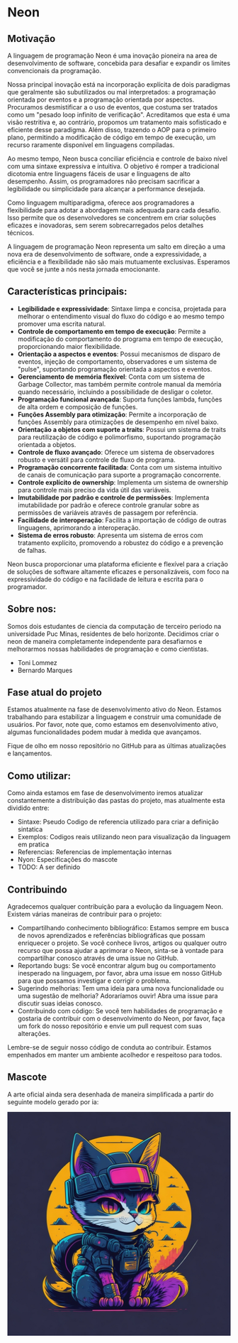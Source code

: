 # Neon

## Motivação

A linguagem de programação Neon é uma inovação pioneira na area de desenvolvimento de software, concebida para desafiar e expandir os limites convencionais da programação.

Nossa principal inovação está na incorporação explícita de dois paradigmas que geralmente são subutilizados ou mal interpretados: a programação orientada por eventos e a programação orientada por aspectos. Procuramos desmistificar a o uso de eventos, que costuma ser tratados como um "pesado loop infinito de verificação". Acreditamos que esta é uma visão restritiva e, ao contrário, propomos um tratamento mais sofisticado e eficiente desse paradigma. Além disso, trazendo o AOP para o primeiro plano, permitindo a modificação de código em tempo de execução, um recurso raramente disponível em linguagens compiladas.

Ao mesmo tempo, Neon busca conciliar eficiência e controle de baixo nível com uma sintaxe expressiva e intuitiva. O objetivo é romper a tradicional dicotomia entre linguagens fáceis de usar e linguagens de alto desempenho. Assim, os programadores não precisam sacrificar a legibilidade ou simplicidade para alcançar a performance desejada.

Como linguagem multiparadigma, oferece aos programadores a flexibilidade para adotar a abordagem mais adequada para cada desafio. Isso permite que os desenvolvedores se concentrem em criar soluções eficazes e inovadoras, sem serem sobrecarregados pelos detalhes técnicos.

A linguagem de programação Neon representa um salto em direção a uma nova era de desenvolvimento de software, onde a expressividade, a eficiência e a flexibilidade não são mais mutuamente exclusivas. Esperamos que você se junte a nós nesta jornada emocionante.

## Características principais:

- **Legibilidade e expressividade**: Sintaxe limpa e concisa, projetada para melhorar o entendimento visual do fluxo do código e ao mesmo tempo promover uma escrita natural.
- **Controle de comportamento em tempo de execução**: Permite a modificação do comportamento do programa em tempo de execução, proporcionando maior flexibilidade.
- **Orientação a aspectos e eventos**: Possui mecanismos de disparo de eventos, injeção de comportamento, observadores e um sistema de "pulse", suportando programação orientada a aspectos e eventos.
- **Gerenciamento de memória flexível**: Conta com um sistema de Garbage Collector, mas também permite controle manual da memória quando necessário, incluindo a possibilidade de desligar o coletor.
- **Programação funcional avançada**: Suporta funções lambda, funções de alta ordem e composição de funções.
- **Funções Assembly para otimização**: Permite a incorporação de funções Assembly para otimizações de desempenho em nível baixo.
- **Orientação a objetos com suporte a traits**: Possui um sistema de traits para reutilização de código e polimorfismo, suportando programação orientada a objetos.
- **Controle de fluxo avançado**: Oferece um sistema de observadores robusto e versátil para controle de fluxo de programa.
- **Programação concorrente facilitada**: Conta com um sistema intuitivo de canais de comunicação para suporte a programação concorrente.
- **Controle explícito de ownership**: Implementa um sistema de ownership para controle mais preciso da vida útil das variáveis.
- **Imutabilidade por padrão e controle de permissões**: Implementa imutabilidade por padrão e oferece controle granular sobre as permissões de variáveis através de passagem por referência.
- **Facilidade de interoperação**: Facilita a importação de código de outras linguagens, aprimorando a interoperação.
- **Sistema de erros robusto**: Apresenta um sistema de erros com tratamento explícito, promovendo a robustez do código e a prevenção de falhas.

Neon busca proporcionar uma plataforma eficiente e flexível para a criação de soluções de software altamente eficazes e personalizáveis, com foco na expressividade do código e na facilidade de leitura e escrita para o programador.

## Sobre nos:

Somos dois estudantes de ciencia da computação de terceiro periodo na universidade Puc Minas, residentes de belo horizonte. Decidimos criar o neon de maneira completamente independente para desafiarnos e melhorarmos nossas habilidades de programação e como cientistas.

- Toni Lommez
- Bernardo Marques

## Fase atual do projeto

Estamos atualmente na fase de desenvolvimento ativo do Neon. Estamos trabalhando para estabilizar a linguagem e construir uma comunidade de usuários. Por favor, note que, como estamos em desenvolvimento ativo, algumas funcionalidades podem mudar à medida que avançamos.

Fique de olho em nosso repositório no GitHub para as últimas atualizações e lançamentos.

## Como utilizar:

Como ainda estamos em fase de desenvolvimento iremos atualizar constantemente a distribuição das pastas do projeto, mas atualmente esta dividido entre:

- Sintaxe: Pseudo Codigo de referencia utilizado para criar a definição sintatica
- Exemplos: Codigos reais utilizando neon para visualização da linguagem em pratica
- Referencias: Referencias de implementação internas
- Nyon: Especificações do mascote
- TODO: A ser definido

## Contribuindo

Agradecemos qualquer contribuição para a evolução da linguagem Neon. Existem várias maneiras de contribuir para o projeto:

- Compartilhando conhecimento bibliográfico: Estamos sempre em busca de novos aprendizados e referências bibliográficas que possam enriquecer o projeto. Se você conhece livros, artigos ou qualquer outro recurso que possa ajudar a aprimorar o Neon, sinta-se à vontade para compartilhar conosco através de uma issue no GitHub.
- Reportando bugs: Se você encontrar algum bug ou comportamento inesperado na linguagem, por favor, abra uma issue em nosso GitHub para que possamos investigar e corrigir o problema.
- Sugerindo melhorias: Tem uma ideia para uma nova funcionalidade ou uma sugestão de melhoria? Adoraríamos ouvir! Abra uma issue para discutir suas ideias conosco.
- Contribuindo com código: Se você tem habilidades de programação e gostaria de contribuir com o desenvolvimento do Neon, por favor, faça um fork do nosso repositório e envie um pull request com suas alterações.

Lembre-se de seguir nosso código de conduta ao contribuir. Estamos empenhados em manter um ambiente acolhedor e respeitoso para todos.

## Mascote

A arte oficial ainda sera desenhada de maneira simplificada a partir do seguinte modelo gerado por ia:

![Logo](nyon/nyon_9.jpg)
